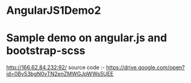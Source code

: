 # AngularJS1Demo2

# Sample demo on angular.js and bootstrap-scss  
http://166.62.84.232:92/
source code :-
https://drive.google.com/open?id=0By53bgN0vTN2enZMWGJpWWs5UEE
